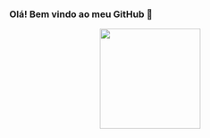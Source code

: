 ### Olá! Bem vindo ao meu GitHub 👋

<div align="center">
  <a href="https://github.com/bravlima">
    <img height="180em" src="https://github-readme-stats.vercel.app/api/top-langs/?username=bravlima&layout=compact&theme=dracula"/>
  </a>
</div>


